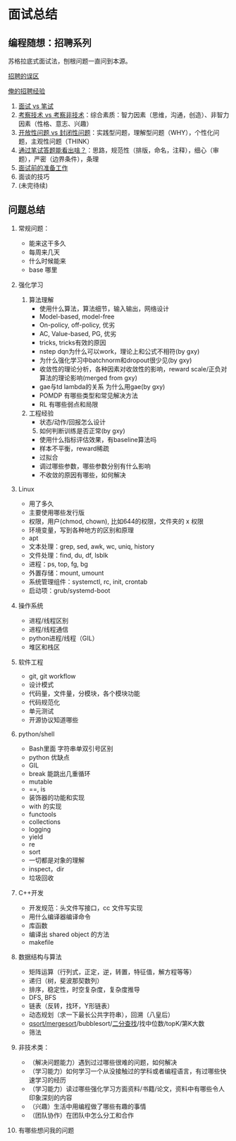 # 面试总结

## 编程随想：招聘系列

苏格拉底式面试法，刨根问题一直问到本源。

[招聘的误区](https://program-think.blogspot.com/2009/04/defect-of-hire.html)

[俺的招聘经验](https://program-think.blogspot.com/2011/03/hiring-experience-0.html#index)

1. [面试 vs 笔试](https://program-think.blogspot.com/2011/03/hiring-experience-1.html)
2. [考察技术 vs 考察非技术](https://program-think.blogspot.com/2011/03/hiring-experience-2.html)：综合素质：智力因素（思维，沟通，创造）、非智力因素（性格、意志、兴趣）
3. [开放性问题 vs 封闭性问题](https://program-think.blogspot.com/2011/05/hiring-experience-3.html)：实践型问题，理解型问题（WHY），个性化问题，主观性问题（THINK）
4. [通过笔试答题能看出啥？](https://program-think.blogspot.com/2011/11/hiring-experience-4.html)：思路，规范性（排版，命名，注释），细心（审题），严密（边界条件），条理
5. [面试前的准备工作](https://program-think.blogspot.com/2012/12/hiring-experience-5.html)
6. 面谈的技巧
7. (未完待续)

## 问题总结

1. 常规问题：
   - 能来这干多久
   - 每周来几天
   - 什么时候能来
   - base 哪里

2. 强化学习
   1. 算法理解
      - 使用什么算法，算法细节，输入输出，网络设计
      - Model-based, model-free
      - On-policy, off-policy, 优劣
      - AC, Value-based, PG, 优劣
      - tricks, tricks有效的原因
      - nstep dqn为什么可以work，理论上和公式不相符(by gxy)
      - 为什么强化学习中batchnorm和dropout很少见(by gxy)
      - 收敛性的理论分析，各种因素对收敛性的影响，reward scale/正负对算法的理论影响(merged from gxy)
      - gae与td lambda的关系 为什么用gae(by gxy)
      - POMDP 有哪些类型和常见解决方法
      - RL 有哪些弱点和局限
   2. 工程经验
      - 状态/动作/回报怎么设计
      5. 如何判断训练是否正常(by gxy)
      - 使用什么指标评估效果，有baseline算法吗
      - 样本不平衡，reward稀疏
      - 过拟合
      - 调过哪些参数，哪些参数分别有什么影响
      - 不收敛的原因有哪些，如何解决

3. Linux
   - 用了多久
   - 主要使用哪些发行版
   - 权限，用户(chmod, chown), 比如644的权限，文件夹的 x 权限
   - 环境变量，写到各种地方的区别和原理
   - apt
   - 文本处理：grep, sed, awk, wc, uniq, history
   - 文件处理：find, du, df, lsblk
   - 进程：ps, top, fg, bg
   - 外置存储：mount, umount
   - 系统管理组件：systemctl, rc, init, crontab
   - 启动项：grub/systemd-boot

4. 操作系统
   - 进程/线程区别
   - 进程/线程通信
   - python进程/线程（GIL）
   - 堆区和栈区

5. 软件工程
   - git, git workflow
   - 设计模式
   - 代码量，文件量，分模块，各个模块功能
   - 代码规范化
   - 单元测试
   - 开源协议知道哪些

6. python/shell
   - Bash里面 字符串单双引号区别
   - python 优缺点
   - GIL
   - break 能跳出几重循环
   - mutable
   - ==, is
   - 装饰器的功能和实现
   - with 的实现
   - functools
   - collections
   - logging
   - yield
   - re
   - sort
   - 一切都是对象的理解
   - inspect，dir
   - 垃圾回收

7. C++开发
   - 开发规范：头文件写接口，cc 文件写实现
   - 用什么编译器编译命令
   - 库函数
   - 编译出 shared object 的方法
   - makefile

8. 数据结构与算法
   - 矩阵运算（行列式，正定，逆，转置，特征值，解方程等等）
   - 递归（树，斐波那契数列）
   - 排序，稳定性，时空复杂度，复杂度推导
   - DFS, BFS
   - 链表（反转，找环，Y形链表）
   - 动态规划（求一下最长公共字符串），回溯（八皇后）
   - [qsort/mergesort](../1-Computer_Science/sort.py.md)/bubblesort/[二分查找](https://github.com/python/cpython/blob/master/Lib/bisect.py)/找中位数/topK/第K大数
   - 筛法

9. 非技术类：
   - （解决问题能力）遇到过过哪些很难的问题，如何解决
   - （学习能力）如何学习一个从没接触过的学科或者编程语言，有过哪些快速学习的经历
   - （学习能力）读过哪些强化学习方面资料/书籍/论文，资料中有哪些令人印象深刻的内容
   - （兴趣）生活中用编程做了哪些有趣的事情
   - （团队协作）在团队中怎么分工和合作

10. 有哪些想问我的问题
